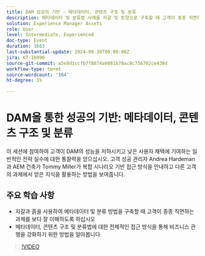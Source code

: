 ```yaml
---
title: DAM 성공의 기반 - 메타데이터, 콘텐츠 구조 및 분류
description: 메타데이터 및 분류법 사례를 자갈 및 토양으로 구축할 때 고객이 종종 직면하는 과제를 보다 잘 이해합니다. 메타데이터, 콘텐츠 구조 및 분류법에 대한 전체적인 접근 방식을 통해 비즈니스 사례를 강화하기 위한 방법을 알아보십시오.
solution: Experience Manager Assets
role: User
level: Intermediate, Experienced
doc-type: Event
duration: 1683
last-substantial-update: 2024-08-30T00:00:00Z
jira: KT-16090
source-git-commit: a5e8d1ccfb7f8874a0081b70ac8c756702ce438d
workflow-type: tm+mt
source-wordcount: '164'
ht-degree: 1%

---
```



# DAM을 통한 성공의 기반: 메타데이터, 콘텐츠 구조 및 분류

이 세션에 참여하여 고객이 DAM의 성능을 저하시키고 낮은 사용자 채택에 기여하는 일반적인 전략 실수에 대한 통찰력을 얻으십시오. 고객 성공 관리자 Andrea Hardeman과 AEM 건축가 Tommy Miller가 복합 시나리오 기반 접근 방식을 안내하고 다른 고객의 과제에서 얻은 지식을 활용하는 방법을 보여줍니다.

## 주요 학습 사항

* 자갈과 흙을 사용하여 메타데이터 및 분류 방법을 구축할 때 고객이 종종 직면하는 과제를 보다 잘 이해하도록 하십시오
* 메타데이터, 콘텐츠 구조 및 분류법에 대한 전체적인 접근 방식을 통해 비즈니스 관행을 강화하기 위한 방법을 알아봅니다

>[!VIDEO](https://video.tv.adobe.com/v/3433163/?learn=on)
